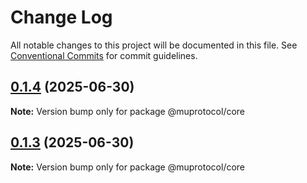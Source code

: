 # Change Log

All notable changes to this project will be documented in this file.
See [Conventional Commits](https://conventionalcommits.org) for commit guidelines.

## [0.1.4](https://github.com/muprotocol/mup-sdk/compare/v0.1.3...v0.1.4) (2025-06-30)

**Note:** Version bump only for package @muprotocol/core





## [0.1.3](https://github.com/muprotocol/mup-sdk/compare/v0.1.2...v0.1.3) (2025-06-30)

**Note:** Version bump only for package @muprotocol/core
